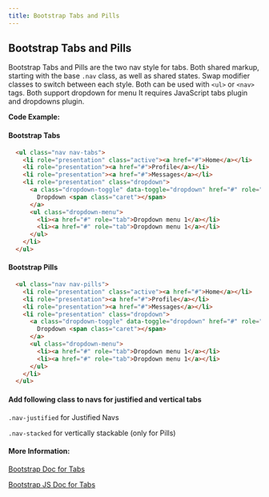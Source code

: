 ```yaml
---
title: Bootstrap Tabs and Pills
---
```

## Bootstrap Tabs and Pills
Bootstrap Tabs and Pills are the two nav style for tabs. Both shared markup, starting with the base `.nav` class, as well as shared states. Swap modifier classes to switch between each style. Both can be used with `<ul>` or `<nav>` tags. Both support dropdown for menu
It requires JavaScript tabs plugin and dropdowns plugin.

**Code Example:**

#### Bootstrap Tabs
```html
  <ul class="nav nav-tabs">
    <li role="presentation" class="active"><a href="#">Home</a></li>
    <li role="presentation"><a href="#">Profile</a></li>
    <li role="presentation"><a href="#">Messages</a></li>
    <li role="presentation" class="dropdown">
      <a class="dropdown-toggle" data-toggle="dropdown" href="#" role="button" aria-haspopup="true" aria-expanded="false">
        Dropdown <span class="caret"></span>
      </a>
      <ul class="dropdown-menu">
        <li><a href="#" role="tab">Dropdown menu 1</a></li>
        <li><a href="#" role="tab">Dropdown menu 1</a></li>
      </ul>
    </li>
  </ul>
```

#### Bootstrap Pills
```html
  <ul class="nav nav-pills">
    <li role="presentation" class="active"><a href="#">Home</a></li>
    <li role="presentation"><a href="#">Profile</a></li>
    <li role="presentation"><a href="#">Messages</a></li>
    <li role="presentation" class="dropdown">
      <a class="dropdown-toggle" data-toggle="dropdown" href="#" role="button" aria-haspopup="true" aria-expanded="false">
        Dropdown <span class="caret"></span>
      </a>
      <ul class="dropdown-menu">
        <li><a href="#" role="tab">Dropdown menu 1</a></li>
        <li><a href="#" role="tab">Dropdown menu 1</a></li>
      </ul>
    </li>
  </ul>
```

#### Add following class to navs for justified and vertical tabs
`.nav-justified` for Justified Navs

`.nav-stacked` for vertically stackable (only for Pills)

#### More Information:
[Bootstrap Doc for Tabs](https://getbootstrap.com/docs/3.3/components/#nav-tabs)

[Bootstrap JS Doc for Tabs](https://getbootstrap.com/docs/3.3/javascript/#tabs)

